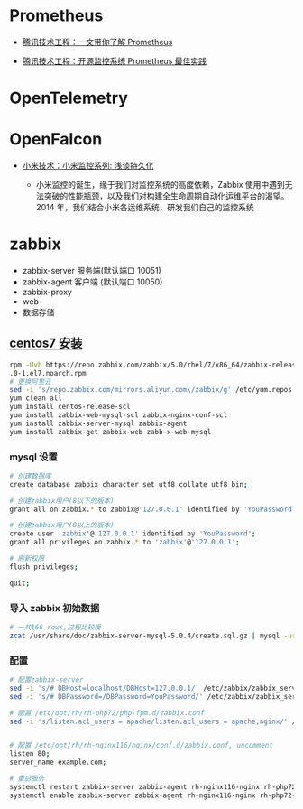 # Prometheus

- [腾讯技术工程：一文带你了解 Prometheus](https://cloud.tencent.com/developer/article/1999843)

- [腾讯技术工程：开源监控系统 Prometheus 最佳实践](https://cloud.tencent.com/developer/article/1902184)

# OpenTelemetry

# OpenFalcon

- [小米技术：小米监控系列: 浅谈持久化]()

    - 小米监控的诞生，缘于我们对监控系统的高度依赖，Zabbix 使用中遇到无法突破的性能瓶颈，以及我们对构建全生命周期自动化运维平台的渴望。2014 年，我们结合小米各运维系统，研发我们自己的监控系统

# zabbix

- zabbix-server 服务端(默认端口 10051)
- zabbix-agent 客户端 (默认端口 10050)
- zabbix-proxy
- web
- 数据存储

## [centos7 安装](https://www.zabbix.com/download?zabbix=5.0&os_distribution=centos&os_version=7&db=mysql&ws=nginx)

```sh
rpm -Uvh https://repo.zabbix.com/zabbix/5.0/rhel/7/x86_64/zabbix-release-5
.0-1.el7.noarch.rpm
# 更换阿里云
sed -i 's/repo.zabbix.com/mirrors.aliyun.com\/zabbix/g' /etc/yum.repos.d/zabbix.repo
yum clean all
yum install centos-release-scl
yum install zabbix-web-mysql-scl zabbix-nginx-conf-scl
yum install zabbix-server-mysql zabbix-agent
yum install zabbix-get zabbix-web zabb-x-web-mysql

```

### mysql 设置

```sh
# 创建数据库
create database zabbix character set utf8 collate utf8_bin;

# 创建zabbix用户(8以下的版本)
grant all on zabbix.* to zabbix@'127.0.0.1' identified by 'YouPassword';

# 创建zabbix用户(8以上的版本)
create user 'zabbix'@'127.0.0.1' identified by 'YouPassword';
grant all privileges on zabbix.* to 'zabbix'@'127.0.0.1';

# 刷新权限
flush privileges;

quit;
```

### 导入 zabbix 初始数据

```sh
# 一共166 rows,过程比较慢
zcat /usr/share/doc/zabbix-server-mysql-5.0.4/create.sql.gz | mysql -uroot -pYouPassword zabbix
```

### 配置

```sh
# 配置zabbix-server
sed -i 's/# DBHost=localhost/DBHost=127.0.0.1/' /etc/zabbix/zabbix_server.conf
sed -i 's/# DBPassword=/DBPassword=YouPassword/' /etc/zabbix/zabbix_server.conf

# 配置 /etc/opt/rh/rh-php72/php-fpm.d/zabbix.conf
sed -i 's/listen.acl_users = apache/listen.acl_users = apache,nginx/' /etc/opt/rh/rh-php72/php-fpm.d/zabbix.conf


# 配置 /etc/opt/rh/rh-nginx116/nginx/conf.d/zabbix.conf, uncomment
listen 80;
server_name example.com;

# 重启服务
systemctl restart zabbix-server zabbix-agent rh-nginx116-nginx rh-php72-php-fpm
systemctl enable zabbix-server zabbix-agent rh-nginx116-nginx rh-php72-php-fpm
```
